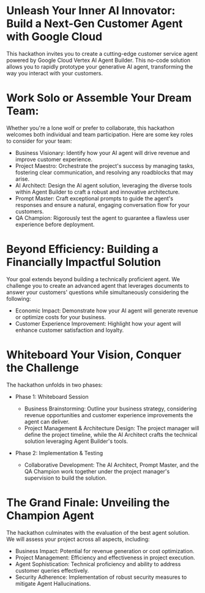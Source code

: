 # Unleash Your Inner AI Innovator: Build a Next-Gen Customer Agent with Google Cloud
This hackathon invites you to create a cutting-edge customer service agent powered by Google Cloud Vertex AI Agent Builder. This no-code solution allows you to rapidly prototype your generative AI agent, transforming the way you interact with your customers.
# Work Solo or Assemble Your Dream Team:
Whether you're a lone wolf or prefer to collaborate, this hackathon welcomes both individual and team participation. Here are some key roles to consider for your team:

- Business Visionary: Identify how your AI agent will drive revenue and improve customer experience.
- Project Maestro: Orchestrate the project's success by managing tasks, fostering clear communication, and resolving any roadblocks that may arise.
- AI Architect: Design the AI agent solution, leveraging the diverse tools within Agent Builder to craft a robust and innovative architecture.
- Prompt Master: Craft exceptional prompts to guide the agent's responses and ensure a natural, engaging conversation flow for your customers.
- QA Champion: Rigorously test the agent to guarantee a flawless user experience before deployment.

# Beyond Efficiency: Building a Financially Impactful Solution
Your goal extends beyond building a technically proficient agent. We challenge you to create an advanced agent that leverages documents to answer your customers' questions while simultaneously considering the following:
- Economic Impact: Demonstrate how your AI agent will generate revenue or optimize costs for your business.
- Customer Experience Improvement: Highlight how your agent will enhance customer satisfaction and loyalty.

# Whiteboard Your Vision, Conquer the Challenge
The hackathon unfolds in two phases:
- Phase 1: Whiteboard Session
    - Business Brainstorming: Outline your business strategy, considering revenue opportunities and customer experience improvements the agent can deliver.
    - Project Management & Architecture Design: The project manager will define the project timeline, while the AI Architect crafts the technical solution leveraging Agent Builder's tools.

- Phase 2: Implementation & Testing
  - Collaborative Development: The AI Architect, Prompt Master, and the QA Champion work together under the project manager's supervision to build the solution.

# The Grand Finale: Unveiling the Champion Agent
The hackathon culminates with the evaluation of the best agent solution. We will assess your project across all aspects, including:
- Business Impact: Potential for revenue generation or cost optimization.
- Project Management: Efficiency and effectiveness in project execution.
- Agent Sophistication: Technical proficiency and ability to address customer queries effectively.
- Security Adherence: Implementation of robust security measures to mitigate Agent Hallucinations.